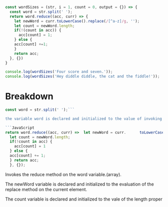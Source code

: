 
``` JavaScript
const wordSizes = (str, i = 1, count = 0, output = {}) => {
  const word = str.split(' ');
  return word.reduce((acc, curr) => {
    let newWord = curr.toLowerCase().replace(/[^a-z]/g, '');
    let count = newWord.length;
    if(!(count in acc)) {
      acc[count] = 1;
    } else {
    acc[count] +=1;
    }
    return acc;
  }, {})
}

console.log(wordSizes('Four score and seven.'));
console.log(wordSizes('Hey diddle diddle, the cat and the fiddle!'));
```

# Breakdown

```JavaScript
const word = str.split(' ');```

the variable word is declared and initialized to the value of invoking the split method on the string parameter. This converts the string to an array of strings.

```JavaScript
return word.reduce((acc, curr) =>  let newWord = curr.      toLowerCase ().replace(/[^a-z]/g, '');
  let count = newWord.length;
  if(!count in acc) {
    acc[count] = 1
  } else {
  acc[count] += 1;
  } return acc;
  }, {});
  ```

  Invokes the reduce method on the word variable.(array).


  The newWord variable is declared and initialized to the evaluation of the replace method on the current element.

  The count variable is declared and initialized to the vale of the length proper